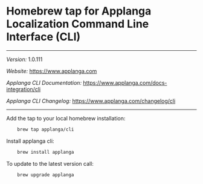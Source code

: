 # Homebrew tap for Applanga Localization Command Line Interface (CLI)

***
*Version:* 1.0.111

*Website:* <https://www.applanga.com>

*Applanga CLI Documentation:* <https://www.applanga.com/docs-integration/cli>

*Applanga CLI Changelog:* <https://www.applanga.com/changelog/cli>
***

Add the tap to your local homebrew installation:

```sh
	brew tap applanga/cli
```

Install applanga cli:

```sh
	brew install applanga
```

To update to the latest version call:

```sh
	brew upgrade applanga
```
